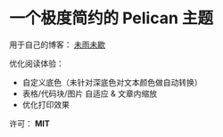 # 一个极度简约的 Pelican 主题

用于自己的博客： [未雨未歇](https://moego.me)

优化阅读体验：

* 自定义底色（未针对深底色对文本颜色做自动转换）
* 表格/代码块/图片 自适应 & 文章内缩放
* 优化打印效果

许可： **MIT**
